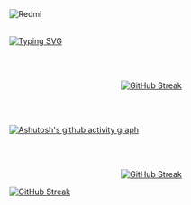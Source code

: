 <img src="https://drive.google.com/uc?id=1D43zTZilQpU0WT662ej4dkJIDszcLGOd" alt="Redmi" />
<br>
<br> 

[![Typing SVG](https://readme-typing-svg.herokuapp.com?font=Fira+Code&weight=300&size=50&duration=4000&pause=1000&color=FFFFFF&center=true&vCenter=true&random=false&width=1000&lines=Hello%2C+my+name+is+Jeverson+Dias;I'm+38+years+old;I'm+a+Software+Developer;I'm+from+Brazil;welcome%3A)](https://git.io/typing-svg)

<br>
<br>



<div align="center">
  
[![GitHub Streak](https://github-readme-streak-stats.herokuapp.com?user=JeversonDias&theme=violet-dark&locale=pt_BR&date_format=n%2Fj%5B%2FY%5D&card_width=900)](https://git.io/streak-stats)

</div>
<br>
<br>


[![Ashutosh's github activity graph](https://github-readme-activity-graph.vercel.app/graph?username=JeversonDias&bg_color=0c0d34&color=ffffff&line=00ff80&point=fb04b7&area=true&hide_border=true)](https://github.com/ashutosh00710/github-readme-activity-graph)


<br>
<br>




<div align="center">
  
[![GitHub Streak](https://github-readme-streak-stats.herokuapp.com?user=JeversonDias&theme=violet-dark&locale=pt_BR&date_format=n%2Fj%5B%2FY%5D&card_width=900)](https://git.io/streak-stats)

</div>



[![GitHub Streak](https://github-readme-streak-stats.herokuapp.com?user=JeversonDias&theme=default&locale=pt_BR&date_format=n%2Fj%5B%2FY%5D&card_width=900&background=000000&border=00FF00&stroke=00FF00&ring=00FF00&fire=00FF00&currStreakLabel=00FF00&sideLabels=00FF00&currStreakNum=00FF00&dates=00FF00)](https://git.io/streak-stats)



